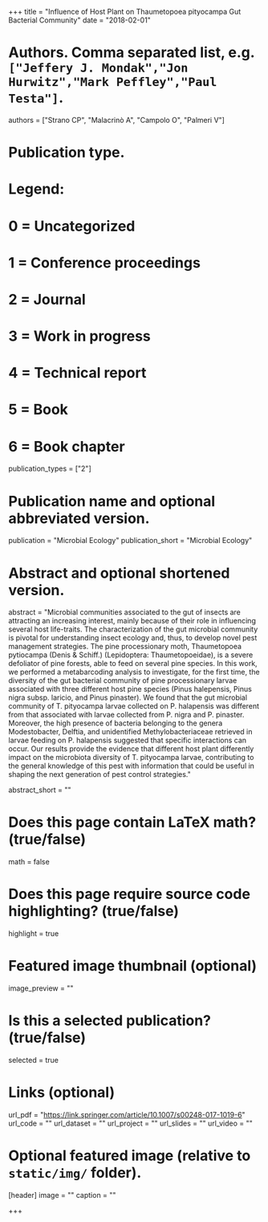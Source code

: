 +++
title = "Influence of Host Plant on Thaumetopoea pityocampa Gut Bacterial Community"
date = "2018-02-01"

# Authors. Comma separated list, e.g. `["Jeffery J. Mondak","Jon Hurwitz","Mark Peffley","Paul Testa"]`.
authors = ["Strano CP", "Malacrinò A", "Campolo O", "Palmeri V"]

# Publication type.
# Legend:
# 0 = Uncategorized
# 1 = Conference proceedings
# 2 = Journal
# 3 = Work in progress
# 4 = Technical report
# 5 = Book
# 6 = Book chapter
publication_types = ["2"]

# Publication name and optional abbreviated version.
publication = "Microbial Ecology"
publication_short = "Microbial Ecology"

# Abstract and optional shortened version.
abstract = "Microbial communities associated to the gut of insects are attracting an increasing interest, mainly because of their role in influencing several host life-traits. The characterization of the gut microbial community is pivotal for understanding insect ecology and, thus, to develop novel pest management strategies. The pine processionary moth, Thaumetopoea pytiocampa (Denis & Schiff.) (Lepidoptera: Thaumetopoeidae), is a severe defoliator of pine forests, able to feed on several pine species. In this work, we performed a metabarcoding analysis to investigate, for the first time, the diversity of the gut bacterial community of pine processionary larvae associated with three different host pine species (Pinus halepensis, Pinus nigra subsp. laricio, and Pinus pinaster). We found that the gut microbial community of T. pityocampa larvae collected on P. halapensis was different from that associated with larvae collected from P. nigra and P. pinaster. Moreover, the high presence of bacteria belonging to the genera Modestobacter, Delftia, and unidentified Methylobacteriaceae retrieved in larvae feeding on P. halapensis suggested that specific interactions can occur. Our results provide the evidence that different host plant differently impact on the microbiota diversity of T. pityocampa larvae, contributing to the general knowledge of this pest with information that could be useful in shaping the next generation of pest control strategies."

abstract_short = ""

# Does this page contain LaTeX math? (true/false)
math = false

# Does this page require source code highlighting? (true/false)
highlight = true

# Featured image thumbnail (optional)
image_preview = ""

# Is this a selected publication? (true/false)
selected = true

# Links (optional)
url_pdf = "https://link.springer.com/article/10.1007/s00248-017-1019-6"
url_code = ""
url_dataset = ""
url_project = ""
url_slides = ""
url_video = ""

# Optional featured image (relative to `static/img/` folder).
[header]
image = ""
caption = ""

+++
